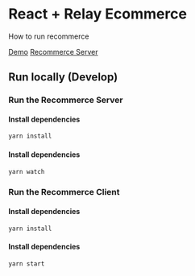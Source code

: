 # React + Relay Ecommerce

How to run recommerce

[Demo](https://stupefied-feynman-f284cd.netlify.com/)
[Recommerce Server](https://graphql-dataloader-boilerplate-gzfhoyesmb.now.sh/graphql/)


## Run locally (Develop)

### Run the Recommerce Server

#### Install dependencies

```bash
yarn install
```

#### Install dependencies

```bash
yarn watch
```

### Run the Recommerce Client

#### Install dependencies

```bash
yarn install
```

#### Install dependencies

```bash
yarn start
```
